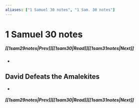 ```yaml
---
aliases: ["1 Samuel 30 notes", "1 Sam. 30 notes"]
---
```

# 1 Samuel 30 notes
##### <span class=arrow-left></span>[[1sam29notes|Prev]]<span class=navigation-separator></span>[[1sam30|Read]]<span class=navigation-separator></span>[[1sam31notes|Next]]<span class=arrow-right></span>
- 
## David Defeats the Amalekites
- 
##### <span class=arrow-left></span>[[1sam29notes|Prev]]<span class=navigation-separator></span>[[1sam30|Read]]<span class=navigation-separator></span>[[1sam31notes|Next]]<span class=arrow-right></span>